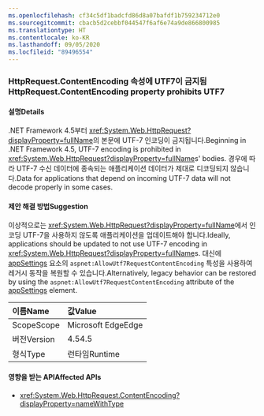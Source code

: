 ```yaml
---
ms.openlocfilehash: cf34c5df1badcfd86d8a07bafdf1b759234712e0
ms.sourcegitcommit: cbacb5d2cebbf044547f6af6e74a9de866800985
ms.translationtype: HT
ms.contentlocale: ko-KR
ms.lasthandoff: 09/05/2020
ms.locfileid: "89496554"
---
```

### <a name="httprequestcontentencoding-property-prohibits-utf7"></a><span data-ttu-id="150be-101">HttpRequest.ContentEncoding 속성에 UTF7이 금지됨</span><span class="sxs-lookup"><span data-stu-id="150be-101">HttpRequest.ContentEncoding property prohibits UTF7</span></span>

#### <a name="details"></a><span data-ttu-id="150be-102">설명</span><span class="sxs-lookup"><span data-stu-id="150be-102">Details</span></span>

<span data-ttu-id="150be-103">.NET Framework 4.5부터 <xref:System.Web.HttpRequest?displayProperty=fullName>의 본문에 UTF-7 인코딩이 금지됩니다.</span><span class="sxs-lookup"><span data-stu-id="150be-103">Beginning in .NET Framework 4.5, UTF-7 encoding is prohibited in <xref:System.Web.HttpRequest?displayProperty=fullName>s' bodies.</span></span> <span data-ttu-id="150be-104">경우에 따라 UTF-7 수신 데이터에 종속되는 애플리케이션 데이터가 제대로 디코딩되지 않습니다.</span><span class="sxs-lookup"><span data-stu-id="150be-104">Data for applications that depend on incoming UTF-7 data will not decode properly in some cases.</span></span>

#### <a name="suggestion"></a><span data-ttu-id="150be-105">제안 해결 방법</span><span class="sxs-lookup"><span data-stu-id="150be-105">Suggestion</span></span>

<span data-ttu-id="150be-106">이상적으로는 <xref:System.Web.HttpRequest?displayProperty=fullName>에서 인코딩 UTF-7을 사용하지 않도록 애플리케이션을 업데이트해야 합니다.</span><span class="sxs-lookup"><span data-stu-id="150be-106">Ideally, applications should be updated to not use UTF-7 encoding in <xref:System.Web.HttpRequest?displayProperty=fullName>s.</span></span> <span data-ttu-id="150be-107">대신에 [appSettings](~/docs/framework/configure-apps/file-schema/appsettings/appsettings-element-for-configuration.md) 요소의 <code>aspnet:AllowUtf7RequestContentEncoding</code> 특성을 사용하여 레거시 동작을 복원할 수 있습니다.</span><span class="sxs-lookup"><span data-stu-id="150be-107">Alternatively, legacy behavior can be restored by using the <code>aspnet:AllowUtf7RequestContentEncoding</code> attribute of the [appSettings](~/docs/framework/configure-apps/file-schema/appsettings/appsettings-element-for-configuration.md) element.</span></span>

| <span data-ttu-id="150be-108">이름</span><span class="sxs-lookup"><span data-stu-id="150be-108">Name</span></span>    | <span data-ttu-id="150be-109">값</span><span class="sxs-lookup"><span data-stu-id="150be-109">Value</span></span>       |
|:--------|:------------|
| <span data-ttu-id="150be-110">Scope</span><span class="sxs-lookup"><span data-stu-id="150be-110">Scope</span></span>   |<span data-ttu-id="150be-111">Microsoft Edge</span><span class="sxs-lookup"><span data-stu-id="150be-111">Edge</span></span>|
|<span data-ttu-id="150be-112">버전</span><span class="sxs-lookup"><span data-stu-id="150be-112">Version</span></span>|<span data-ttu-id="150be-113">4.5</span><span class="sxs-lookup"><span data-stu-id="150be-113">4.5</span></span>|
|<span data-ttu-id="150be-114">형식</span><span class="sxs-lookup"><span data-stu-id="150be-114">Type</span></span>|<span data-ttu-id="150be-115">런타임</span><span class="sxs-lookup"><span data-stu-id="150be-115">Runtime</span></span>|

#### <a name="affected-apis"></a><span data-ttu-id="150be-116">영향을 받는 API</span><span class="sxs-lookup"><span data-stu-id="150be-116">Affected APIs</span></span>

- <xref:System.Web.HttpRequest.ContentEncoding?displayProperty=nameWithType>

<!--

#### Affected APIs

- `P:System.Web.HttpRequest.ContentEncoding`

-->
